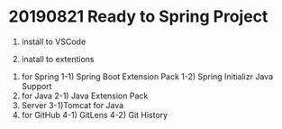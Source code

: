 # 20190821 Ready to Spring Project
1. install to VSCode

2. inatall to extentions
 1) for Spring
  1-1) Spring Boot Extension Pack
  1-2) Spring Initializr Java Support
 2) for Java
  2-1) Java Extension Pack
 3) Server
  3-1)Tomcat for Java
 4) for GitHub
  4-1) GitLens
  4-2) Git History
